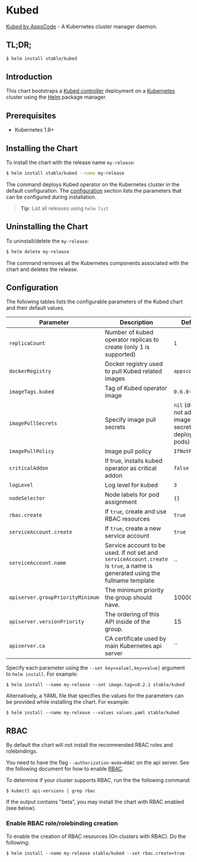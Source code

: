 # Kubed
[Kubed by AppsCode](https://github.com/appscode/kubed) - A Kubernetes cluster manager daemon.

## TL;DR;

```bash
$ helm install stable/kubed
```

## Introduction

This chart bootstraps a [Kubed controller](https://github.com/appscode/kubed) deployment on a [Kubernetes](http://kubernetes.io) cluster using the [Helm](https://helm.sh) package manager.

## Prerequisites

- Kubernetes 1.8+

## Installing the Chart
To install the chart with the release name `my-release`:
```bash
$ helm install stable/kubed --name my-release
```
The command deploys Kubed operator on the Kubernetes cluster in the default configuration. The [configuration](#configuration) section lists the parameters that can be configured during installation.

> **Tip**: List all releases using `helm list`

## Uninstalling the Chart

To uninstall/delete the `my-release`:

```bash
$ helm delete my-release
```

The command removes all the Kubernetes components associated with the chart and deletes the release.

## Configuration

The following tables lists the configurable parameters of the Kubed chart and their default values.


| Parameter                          | Description                                                       | Default            |
| -----------------------------------| ------------------------------------------------------------------|--------------------|
| `replicaCount`                     | Number of kubed operator replicas to create (only 1 is supported) | `1`                |
| `dockerRegistry`                   | Docker registry used to pull Kubed related images                 | `appscode`         |
| `imageTags.kubed`                  | Tag of Kubed operator image                                       | `0.6.0-rc.0`            |
| `imagePullSecrets`                 | Specify image pull secrets                                        | `nil` (does not add image pull secrets to deployed pods) |
| `imagePullPolicy`                  | Image pull policy                                                 | `IfNotPresent`     |
| `criticalAddon`                    | If true, installs kubed operator as critical addon                | `false`            |
| `logLevel`                         | Log level for kubed                                               | `3`                |
| `nodeSelector`                     | Node labels for pod assignment                                    | `{}`               |
| `rbac.create`                      | If `true`, create and use RBAC resources                           | `true`             |
| `serviceAccount.create`            | If `true`, create a new service account                            | `true`             |
| `serviceAccount.name`              | Service account to be used. If not set and `serviceAccount.create` is `true`, a name is generated using the fullname template | `` |
| `apiserver.groupPriorityMinimum`   | The minimum priority the group should have.                       | 10000              |
| `apiserver.versionPriority`        | The ordering of this API inside of the group.                     | 15                 |
| `apiserver.ca`                     | CA certificate used by main Kubernetes api server                 | ``                 |


Specify each parameter using the `--set key=value[,key=value]` argument to `helm install`. For example:

```console
$ helm install --name my-release --set image.tag=v0.2.1 stable/kubed
```

Alternatively, a YAML file that specifies the values for the parameters can be provided while
installing the chart. For example:

```console
$ helm install --name my-release --values values.yaml stable/kubed
```

## RBAC
By default the chart will not install the recommended RBAC roles and rolebindings.

You need to have the flag `--authorization-mode=RBAC` on the api server. See the following document for how to enable [RBAC](https://kubernetes.io/docs/admin/authorization/rbac/).

To determine if your cluster supports RBAC, run the the following command:

```console
$ kubectl api-versions | grep rbac
```

If the output contains "beta", you may install the chart with RBAC enabled (see below).

### Enable RBAC role/rolebinding creation

To enable the creation of RBAC resources (On clusters with RBAC). Do the following:

```console
$ helm install --name my-release stable/kubed --set rbac.create=true
```
